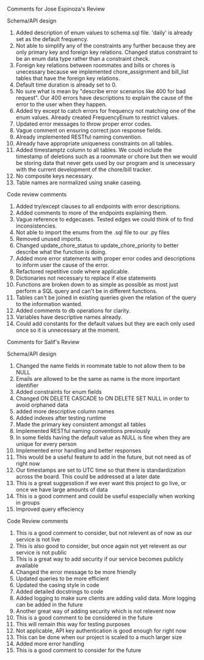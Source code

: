 Comments for Jose Espinoza's Review

Schema/API design
1. Added description of enum values to schema.sql file. 'daily' is already set as the default frequency.
2. Not able to simplify any of the constraints any further because they are only primary key and foreign key relations. Changed status constraint to be an enum data type rather than a constraint check.
3. Foreign key relations between roommates and bills or chores is unecessary because we implemented chore_assignment and bill_list tables that have the foreign key relations.
4. Default time duration is already set to 0.
5. No sure what is mean by "describe error scenarios like 400 for bad request". Our 400 errors have descriptions to explain the cause of the error to the user when they happen.
6. Added try except to catch errors for frequency not matching one of the enum values. Already created FrequencyEnum to restrict values.
7. Updated error messages to throw proper error codes.
8. Vague comment on ensuring correct json response fields.
9. Already implemented RESTful naming convention.
10. Already have appropriate uniqueness constraints on all tables.
11. Added timestamptz column to all tables. We could include the timestamp of deletions such as a roommate or chore but then we would be storing data that never gets used by our program and is unecessary with the current development of the chore/bill tracker.
12. No composite keys necessary.
13. Table names are normalized using snake caseing.

Code review comments
1. Added try/except clauses to all endpoints with error descriptions.
2. Added comments to more of the endpoints explaining them.
3. Vague reference to edgecases. Tested edges we could think of to find inconsistencies.
4. Not able to import the enums from the .sql file to our .py files
5. Removed unused imports.
6. Changed update_chore_status to update_chore_priority to better describe what the function is doing.
7. Added more error statements with proper error codes and descriptions to inform user the cause of the error.
8. Refactored repetitive code where applicable.
9. Dictionaries not necessary to replace if else statements
10. Functions are broken down to as simple as possible as most just perform a SQL query and can't be in different functions.
11. Tables can't be joined in existing queries given the relation of the query to the information wanted.
12. Added comments to db operations for clarity.
13. Variables have descriptive names already.
14. Could add constants for the default values but they are each only used once so it is unnecessary at the moment.


Comments for Salif's Review

Schema/API design
1. Changed the name fields in roommate table to not allow them to be NULL
2. Emails are allowed to be the same as name is the more important identifier
3. Added constraints for enum fields
4. Changed ON DELETE CASCADE to ON DELETE SET NULL in order to avoid orphaned data
5. added more descriptive column names
6. Added indexes after testing runtime
7. Made the primary key consistent amongst all tables
8. Implemented RESTful naming conventions previously
9. In some fields having the default value as NULL is fine when they are unique for every person
10. Implemented error handling and better responses
11. This would be a useful feature to add in the future, but not need as of right now
12. Our timestamps are set to UTC time so that there is standardization across the board. This could be addressed at a later date
13. This is a great suggesstion if we ever want this project to go live, or once we have large amounts of data
14. This is a good comment and could be useful esspecially when working in groups
15. Improved query effeciency

Code Review comments
1. This is a good comment to consider, but not relevent as of now as our service is not live
2. This is also good to consider, but once again not yet relevent as our service is not public
3. This is a great way to add security if our service becomes publicly available
4. Changed the error message to be more friendly
5. Updated queries to be more efficient
6. Updated the casing style in code
7. Added detailed docstrings to code
8. Added logging to make sure clients are adding valid data. More logging can be added in the future
9. Another great way of adding security which is not relevent now
10. This is a good comment to be considered in the future
11. This will remain this way for testing purposes
12. Not applicable, API key authentication is good enough for right now
13. This can be done when our project is scaled to a much larger size
14. Added more error handling
15. This is a good comment to consider for the future


